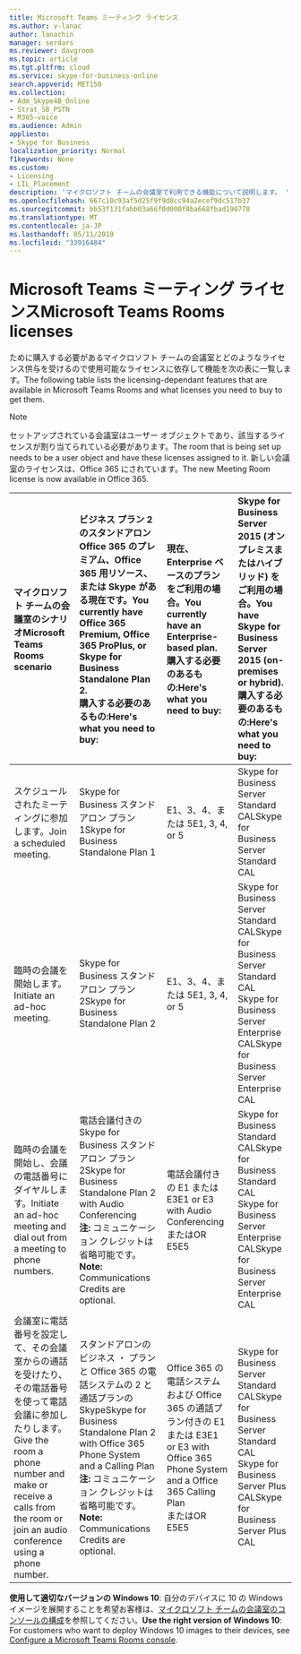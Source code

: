 ```yaml
---
title: Microsoft Teams ミーティング ライセンス
ms.author: v-lanac
author: lanachin
manager: serdars
ms.reviewer: davgroom
ms.topic: article
ms.tgt.pltfrm: cloud
ms.service: skype-for-business-online
search.appverid: MET150
ms.collection:
- Adm_Skype4B_Online
- Strat_SB_PSTN
- M365-voice
ms.audience: Admin
appliesto:
- Skype for Business
localization_priority: Normal
f1keywords: None
ms.custom:
- Licensing
- LIL_Placement
description: 'マイクロソフト チームの会議室で利用できる機能について説明します。 '
ms.openlocfilehash: 667c10c93af5d25f9f9d8cc94a2ecef9dc517b37
ms.sourcegitcommit: bb53f131fabb03a66f0d000f8ba668fbad190778
ms.translationtype: MT
ms.contentlocale: ja-JP
ms.lasthandoff: 05/11/2019
ms.locfileid: "33916484"
---
```

# <a name="microsoft-teams-rooms-licenses"></a><span data-ttu-id="cb8b0-103">Microsoft Teams ミーティング ライセンス</span><span class="sxs-lookup"><span data-stu-id="cb8b0-103">Microsoft Teams Rooms licenses</span></span>
<span data-ttu-id="cb8b0-104"><a name="bkmk_srs"> </a></span><span class="sxs-lookup"><span data-stu-id="cb8b0-104"></span></span>

<span data-ttu-id="cb8b0-105">ために購入する必要があるマイクロソフト チームの会議室とどのようなライセンス供与を受けるので使用可能なライセンスに依存して機能を次の表に一覧します。</span><span class="sxs-lookup"><span data-stu-id="cb8b0-105">The following table lists the licensing-dependant features that are available in Microsoft Teams Rooms and what licenses you need to buy to get them.</span></span>
  
> [!NOTE]
> <span data-ttu-id="cb8b0-106">セットアップされている会議室はユーザー オブジェクトであり、該当するライセンスが割り当てられている必要があります。</span><span class="sxs-lookup"><span data-stu-id="cb8b0-106">The room that is being set up needs to be a user object and have these licenses assigned to it.</span></span>
> <span data-ttu-id="cb8b0-107">新しい会議室のライセンスは、Office 365 にされています。</span><span class="sxs-lookup"><span data-stu-id="cb8b0-107">The new Meeting Room license is now available in Office 365.</span></span>

|<span data-ttu-id="cb8b0-108">マイクロソフト チームの会議室のシナリオ</span><span class="sxs-lookup"><span data-stu-id="cb8b0-108">Microsoft Teams Rooms scenario</span></span> |<span data-ttu-id="cb8b0-109">ビジネス プラン 2 のスタンドアロン Office 365 のプレミアム、Office 365 用リソース、または Skype がある現在です。</span><span class="sxs-lookup"><span data-stu-id="cb8b0-109">You currently have Office 365 Premium, Office 365 ProPlus, or Skype for Business Standalone Plan 2.</span></span>  <br/> <span data-ttu-id="cb8b0-110">購入する必要のあるもの:</span><span class="sxs-lookup"><span data-stu-id="cb8b0-110">Here's what you need to buy:</span></span>  |<span data-ttu-id="cb8b0-111">現在、Enterprise ベースのプランをご利用の場合。</span><span class="sxs-lookup"><span data-stu-id="cb8b0-111">You currently have an Enterprise-based plan.</span></span>  <br/> <span data-ttu-id="cb8b0-112">購入する必要のあるもの:</span><span class="sxs-lookup"><span data-stu-id="cb8b0-112">Here's what you need to buy:</span></span> |<span data-ttu-id="cb8b0-113">Skype for Business Server 2015 (オンプレミスまたはハイブリッド) をご利用の場合。</span><span class="sxs-lookup"><span data-stu-id="cb8b0-113">You have Skype for Business Server 2015 (on-premises or hybrid).</span></span> <br/> <span data-ttu-id="cb8b0-114">購入する必要のあるもの:</span><span class="sxs-lookup"><span data-stu-id="cb8b0-114">Here's what you need to buy:</span></span>|
|:-----|:-----|:-----|:-----|
|<span data-ttu-id="cb8b0-115">スケジュールされたミーティングに参加します。</span><span class="sxs-lookup"><span data-stu-id="cb8b0-115">Join a scheduled meeting.</span></span>  |<span data-ttu-id="cb8b0-116">Skype for Business スタンドアロン プラン 1</span><span class="sxs-lookup"><span data-stu-id="cb8b0-116">Skype for Business Standalone Plan 1</span></span> |<span data-ttu-id="cb8b0-117">E1、3、4、または 5</span><span class="sxs-lookup"><span data-stu-id="cb8b0-117">E1, 3, 4, or 5</span></span>  |<span data-ttu-id="cb8b0-118">Skype for Business Server Standard CAL</span><span class="sxs-lookup"><span data-stu-id="cb8b0-118">Skype for Business Server Standard CAL</span></span>  |
|<span data-ttu-id="cb8b0-119">臨時の会議を開始します。</span><span class="sxs-lookup"><span data-stu-id="cb8b0-119">Initiate an ad-hoc meeting.</span></span> |<span data-ttu-id="cb8b0-120">Skype for Business スタンドアロン プラン 2</span><span class="sxs-lookup"><span data-stu-id="cb8b0-120">Skype for Business Standalone Plan 2</span></span> |<span data-ttu-id="cb8b0-121">E1、3、4、または 5</span><span class="sxs-lookup"><span data-stu-id="cb8b0-121">E1, 3, 4, or 5</span></span> |<span data-ttu-id="cb8b0-122">Skype for Business Server Standard CAL</span><span class="sxs-lookup"><span data-stu-id="cb8b0-122">Skype for Business Server Standard CAL</span></span>  <br/> <span data-ttu-id="cb8b0-123">Skype for Business Server Enterprise CAL</span><span class="sxs-lookup"><span data-stu-id="cb8b0-123">Skype for Business Server Enterprise CAL</span></span>|
|<span data-ttu-id="cb8b0-124">臨時の会議を開始し、会議の電話番号にダイヤルします。</span><span class="sxs-lookup"><span data-stu-id="cb8b0-124">Initiate an ad-hoc meeting and dial out from a meeting to phone numbers.</span></span> |<span data-ttu-id="cb8b0-125">電話会議付きの Skype for Business スタンドアロン プラン 2</span><span class="sxs-lookup"><span data-stu-id="cb8b0-125">Skype for Business Standalone Plan 2 with Audio Conferencing</span></span>  <br/> <span data-ttu-id="cb8b0-126">**注:** コミュニケーション クレジットは省略可能です。</span><span class="sxs-lookup"><span data-stu-id="cb8b0-126">**Note:** Communications Credits are optional.</span></span> |<span data-ttu-id="cb8b0-127">電話会議付きの E1 または E3</span><span class="sxs-lookup"><span data-stu-id="cb8b0-127">E1 or E3 with Audio Conferencing</span></span>  <br/> <span data-ttu-id="cb8b0-128">または</span><span class="sxs-lookup"><span data-stu-id="cb8b0-128">OR</span></span>  <br/> <span data-ttu-id="cb8b0-129">E5</span><span class="sxs-lookup"><span data-stu-id="cb8b0-129">E5</span></span>  <br/> |<span data-ttu-id="cb8b0-130">Skype for Business Standard CAL</span><span class="sxs-lookup"><span data-stu-id="cb8b0-130">Skype for Business Standard CAL</span></span>  <br/> <span data-ttu-id="cb8b0-131">Skype for Business Server Enterprise CAL</span><span class="sxs-lookup"><span data-stu-id="cb8b0-131">Skype for Business Server Enterprise CAL</span></span>|
|<span data-ttu-id="cb8b0-132">会議室に電話番号を設定して、その会議室からの通話を受けたり、その電話番号を使って電話会議に参加したりします。</span><span class="sxs-lookup"><span data-stu-id="cb8b0-132">Give the room a phone number and make or receive a calls from the room or join an audio conference using a phone number.</span></span>  |<span data-ttu-id="cb8b0-133">スタンドアロンのビジネス ・ プランと Office 365 の電話システムの 2 と通話プランの Skype</span><span class="sxs-lookup"><span data-stu-id="cb8b0-133">Skype for Business Standalone Plan 2 with Office 365 Phone System and a Calling Plan</span></span>  <br/> <span data-ttu-id="cb8b0-134">**注:** コミュニケーション クレジットは省略可能です。</span><span class="sxs-lookup"><span data-stu-id="cb8b0-134">**Note:** Communications Credits are optional.</span></span>           |<span data-ttu-id="cb8b0-135">Office 365 の電話システムおよび Office 365 の通話プラン付きの E1 または E3</span><span class="sxs-lookup"><span data-stu-id="cb8b0-135">E1 or E3 with Office 365 Phone System and a Office 365 Calling Plan</span></span>  <br/> <span data-ttu-id="cb8b0-136">または</span><span class="sxs-lookup"><span data-stu-id="cb8b0-136">OR</span></span>  <br/> <span data-ttu-id="cb8b0-137">E5</span><span class="sxs-lookup"><span data-stu-id="cb8b0-137">E5</span></span>   |<span data-ttu-id="cb8b0-138">Skype for Business Server Standard CAL</span><span class="sxs-lookup"><span data-stu-id="cb8b0-138">Skype for Business Server Standard CAL</span></span>  <br/> <span data-ttu-id="cb8b0-139">Skype for Business Server Plus CAL</span><span class="sxs-lookup"><span data-stu-id="cb8b0-139">Skype for Business Server Plus CAL</span></span>  |

 <span data-ttu-id="cb8b0-140">**使用して適切なバージョンの Windows 10**: 自分のデバイスに 10 の Windows イメージを展開することを希望お客様は、[マイクロソフト チームの会議室のコンソールの構成](/Skypeforbusiness/deploy/deploy-clients/console.md)を参照してください。</span><span class="sxs-lookup"><span data-stu-id="cb8b0-140">**Use the right version of Windows 10**: For customers who want to deploy Windows 10 images to their devices, see [Configure a Microsoft Teams Rooms console](/Skypeforbusiness/deploy/deploy-clients/console.md).</span></span>
